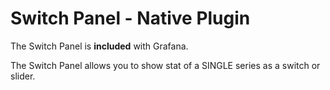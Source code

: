 # Switch Panel - Native Plugin

The Switch Panel is **included** with Grafana.

The Switch Panel allows you to show stat of a SINGLE series as a switch or slider.
